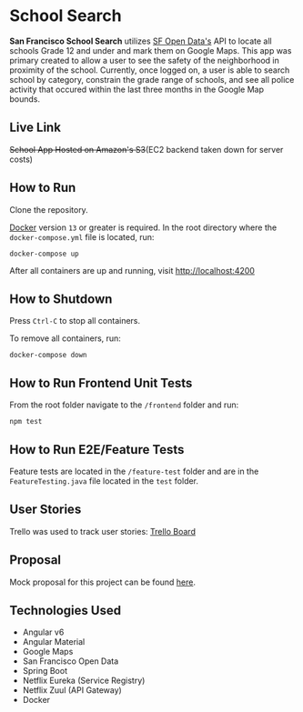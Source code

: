# School Search
**San Francisco School Search** utilizes [SF Open Data's](https://datasf.org/opendata/) API to locate all schools Grade 12 and under and mark them
on Google Maps. This app was primary created to allow a user to see the safety of the neighborhood in proximity of the school. Currently, once logged
on, a user is able to search school by category, constrain the grade range of schools, and see all police activity that occured within the last
three months in the Google Map bounds.

## Live Link
~~School App Hosted on Amazon's S3~~(EC2 backend taken down for server costs)

## How to Run
Clone the repository.

[Docker](https://www.docker.com/community-edition) version `13` or greater is required. In the root directory where the `docker-compose.yml` file is located, run:

```
docker-compose up
```

After all containers are up and running, visit [http://localhost:4200](http://localhost:4200)

## How to Shutdown
Press `Ctrl-C` to stop all containers.

To remove all containers, run:
```
docker-compose down
```

## How to Run Frontend Unit Tests
From the root folder navigate to the `/frontend` folder and run:
```
npm test
```

## How to Run E2E/Feature Tests
Feature tests are located in the `/feature-test` folder and are in the `FeatureTesting.java` file located in the `test` folder.

## User Stories
Trello was used to track user stories: [Trello Board](https://trello.com/b/P2J6P3D0/schools)

## Proposal
Mock proposal for this project can be found [here](docs/proposal.pdf).

## Technologies Used
* Angular v6
* Angular Material
* Google Maps
* San Francisco Open Data
* Spring Boot
* Netflix Eureka (Service Registry)
* Netflix Zuul (API Gateway)
* Docker